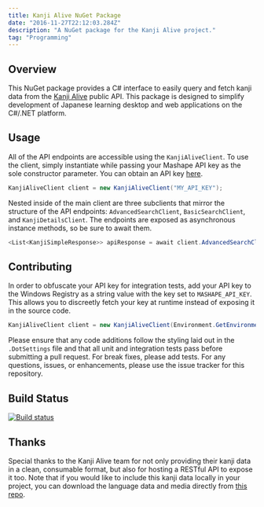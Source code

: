 ```yaml
---
title: Kanji Alive NuGet Package
date: "2016-11-27T22:12:03.284Z"
description: "A NuGet package for the Kanji Alive project."
tag: "Programming"
---
```


## Overview

This NuGet package provides a C# interface to easily query and fetch kanji data from the [Kanji Alive](https://kanjialive.com/) public API. This package is designed to simplify development of Japanese learning desktop and web applications on the C#/.NET platform.

## Usage

All of the API endpoints are accessible using the `KanjiAliveClient`. To use the client, simply instantiate while passing your Mashape API key as the sole constructor parameter. You can obtain an API key [here](https://market.mashape.com/kanjialive/learn-to-read-and-write-japanese-kanji).

```csharp
KanjiAliveClient client = new KanjiAliveClient("MY_API_KEY");
```

Nested inside of the main client are three subclients that mirror the structure of the API endpoints: `AdvancedSearchClient`, `BasicSearchClient`, and `KanjiDetailsClient`. The endpoints are exposed as asynchronous instance methods, so be sure to await them.

```csharp
<List<KanjiSimpleResponse>> apiResponse = await client.AdvancedSearchClient.SearchByKanjiStrokeNumber(5);
```

## Contributing

In order to obfuscate your API key for integration tests, add your API key to the Windows Registry as a string value with the key set to `MASHAPE_API_KEY`. This allows you to discreetly fetch your key at runtime instead of exposing it in the source code.

```csharp
KanjiAliveClient client = new KanjiAliveClient(Environment.GetEnvironmentVariable("MASHAPE_API_KEY"));
```

Please ensure that any code additions follow the styling laid out in the `.DotSettings` file and that all unit and integration tests pass before submitting a pull request. For break fixes, please add tests. For any questions, issues, or enhancements, please use the issue tracker for this repository.

## Build Status

[![Build status](https://travis-ci.org/scottenriquez/kanji-alive-nuget.svg?branch=master)](https://travis-ci.org/scottenriquez/kanji-alive-nuget)

## Thanks

Special thanks to the Kanji Alive team for not only providing their kanji data in a clean, consumable format, but also for hosting a RESTful API to expose it too. Note that if you would like to include this kanji data locally in your project, you can download the language data and media directly from [this repo](https://github.com/kanjialive/kanji-data-media).
